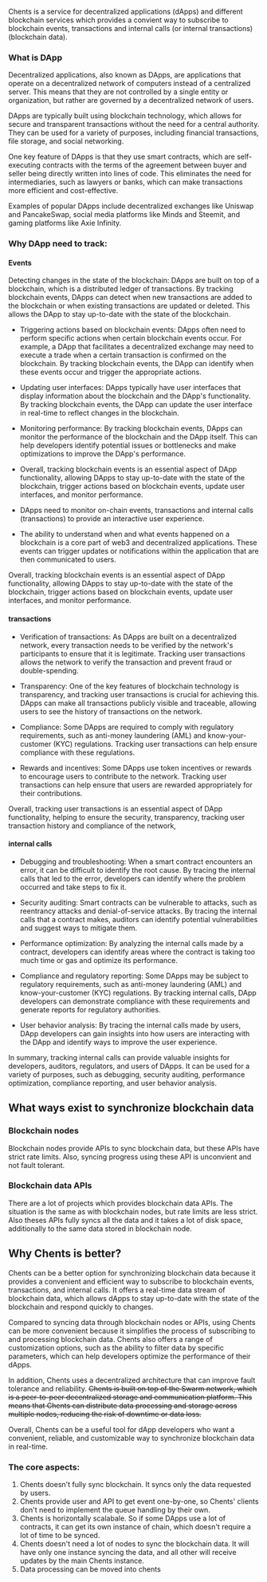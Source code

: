 Chents is a service for decentralized applications (dApps) and different blockchain services which provides a convient way to subscribe to blockchain events, transactions and internal calls (or internal transactions) (blockchain data).

### What is DApp

Decentralized applications, also known as DApps, are applications that operate on a decentralized network of computers instead of a centralized server. This means that they are not controlled by a single entity or organization, but rather are governed by a decentralized network of users.

DApps are typically built using blockchain technology, which allows for secure and transparent transactions without the need for a central authority. They can be used for a variety of purposes, including financial transactions, file storage, and social networking.

One key feature of DApps is that they use smart contracts, which are self-executing contracts with the terms of the agreement between buyer and seller being directly written into lines of code. This eliminates the need for intermediaries, such as lawyers or banks, which can make transactions more efficient and cost-effective.

Examples of popular DApps include decentralized exchanges like Uniswap and PancakeSwap, social media platforms like Minds and Steemit, and gaming platforms like Axie Infinity.

### Why DApp need to track:

#### Events

Detecting changes in the state of the blockchain: DApps are built on top of a blockchain, which is a distributed ledger of transactions. By tracking blockchain events, DApps can detect when new transactions are added to the blockchain or when existing transactions are updated or deleted. This allows the DApp to stay up-to-date with the state of the blockchain.

- Triggering actions based on blockchain events: DApps often need to perform specific actions when certain blockchain events occur. For example, a DApp that facilitates a decentralized exchange may need to execute a trade when a certain transaction is confirmed on the blockchain. By tracking blockchain events, the DApp can identify when these events occur and trigger the appropriate actions.

- Updating user interfaces: DApps typically have user interfaces that display information about the blockchain and the DApp's functionality. By tracking blockchain events, the DApp can update the user interface in real-time to reflect changes in the blockchain.

- Monitoring performance: By tracking blockchain events, DApps can monitor the performance of the blockchain and the DApp itself. This can help developers identify potential issues or bottlenecks and make optimizations to improve the DApp's performance.

- Overall, tracking blockchain events is an essential aspect of DApp functionality, allowing DApps to stay up-to-date with the state of the blockchain, trigger actions based on blockchain events, update user interfaces, and monitor performance.

- DApps need to monitor on-chain events, transactions and internal calls (transactions) to provide an interactive user experience.

- The ability to understand when and what events happened on a blockchain is a core part of web3 and decentralized applications. These events can trigger updates or notifications within the application that are then communicated to users.

Overall, tracking blockchain events is an essential aspect of DApp functionality, allowing DApps to stay up-to-date with the state of the blockchain, trigger actions based on blockchain events, update user interfaces, and monitor performance.

#### transactions

- Verification of transactions: As DApps are built on a decentralized network, every transaction needs to be verified by the network's participants to ensure that it is legitimate. Tracking user transactions allows the network to verify the transaction and prevent fraud or double-spending.

- Transparency: One of the key features of blockchain technology is transparency, and tracking user transactions is crucial for achieving this. DApps can make all transactions publicly visible and traceable, allowing users to see the history of transactions on the network.

- Compliance: Some DApps are required to comply with regulatory requirements, such as anti-money laundering (AML) and know-your-customer (KYC) regulations. Tracking user transactions can help ensure compliance with these regulations.

- Rewards and incentives: Some DApps use token incentives or rewards to encourage users to contribute to the network. Tracking user transactions can help ensure that users are rewarded appropriately for their contributions.

Overall, tracking user transactions is an essential aspect of DApp functionality, helping to ensure the security, transparency, tracking user transaction history and compliance of the network,

#### internal calls

- Debugging and troubleshooting: When a smart contract encounters an error, it can be difficult to identify the root cause. By tracing the internal calls that led to the error, developers can identify where the problem occurred and take steps to fix it.

- Security auditing: Smart contracts can be vulnerable to attacks, such as reentrancy attacks and denial-of-service attacks. By tracing the internal calls that a contract makes, auditors can identify potential vulnerabilities and suggest ways to mitigate them.

- Performance optimization: By analyzing the internal calls made by a contract, developers can identify areas where the contract is taking too much time or gas and optimize its performance.

- Compliance and regulatory reporting: Some DApps may be subject to regulatory requirements, such as anti-money laundering (AML) and know-your-customer (KYC) regulations. By tracking internal calls, DApp developers can demonstrate compliance with these requirements and generate reports for regulatory authorities.

- User behavior analysis: By tracing the internal calls made by users, DApp developers can gain insights into how users are interacting with the DApp and identify ways to improve the user experience.

In summary, tracking internal calls can provide valuable insights for developers, auditors, regulators, and users of DApps. It can be used for a variety of purposes, such as debugging, security auditing, performance optimization, compliance reporting, and user behavior analysis.

## What ways exist to synchronize blockchain data

### Blockchain nodes

Blockchain nodes provide APIs to sync blockchain data, but these APIs have strict rate limits. Also, syncing progress using these API is unconvient and not fault tolerant.

### Blockchain data APIs

There are a lot of projects which provides blockchain data APIs. The situation is the same as with blockchain nodes, but rate limits are less strict. Also theses APIs fully syncs all the data and it takes a lot of disk space, additionally to the same data stored in blockchain node.

## Why Chents is better?

Chents can be a better option for synchronizing blockchain data because it provides a convenient and efficient way to subscribe to blockchain events, transactions, and internal calls. It offers a real-time data stream of blockchain data, which allows dApps to stay up-to-date with the state of the blockchain and respond quickly to changes.

Compared to syncing data through blockchain nodes or APIs, using Chents can be more convenient because it simplifies the process of subscribing to and processing blockchain data. Chents also offers a range of customization options, such as the ability to filter data by specific parameters, which can help developers optimize the performance of their dApps.

In addition, Chents uses a decentralized architecture that can improve fault tolerance and reliability. ~~Chents is built on top of the Swarm network, which is a peer-to-peer decentralized storage and communication platform. This means that Chents can distribute data processing and storage across multiple nodes, reducing the risk of downtime or data loss.~~

Overall, Chents can be a useful tool for dApp developers who want a convenient, reliable, and customizable way to synchronize blockchain data in real-time.

### The core aspects:

1. Chents doesn't fully sync blockchain. It syncs only the data requested by users.
1. Chents provide user and API to get event one-by-one, so Chents' clients don't need to implement the queue handling by their own.
1. Chents is horizontally scalabale. So if some DApps use a lot of contracts, it can get its own instance of chain, which doesn't require a lot of time to be synced.
1. Chents doesn't need a lot of nodes to sync the blockchain data. It will have only one instance syncing the data, and all other will receive updates by the main Chents instance.
1. Data processing can be moved into chents

